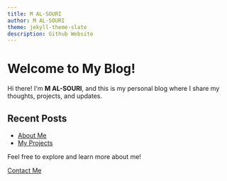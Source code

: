 ```yaml
---
title: M AL-SOURI
author: M AL-SOURI
theme: jekyll-theme-slate
description: Github Website
---
```


<link rel="icon" href="/favicon.ico" type="image/x-icon">

# Welcome to My Blog!

Hi there! I'm **M AL-SOURI**, and this is my personal blog where I share my thoughts, projects, and updates.

## Recent Posts
- [About Me](about.md)
- [My Projects](projects.md)

Feel free to explore and learn more about me!

[Contact Me](contact.md)

